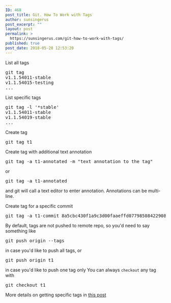 ```yaml
---
ID: 468
post_title: Git. How To Work with Tags
author: sunsingerus
post_excerpt: ""
layout: post
permalink: >
  https://sunsingerus.com/git-how-to-work-with-tags/
published: true
post_date: 2018-05-28 12:53:20
---
```

List all tags
<pre>
git tag
v1.1.54011-stable
v1.1.54015-testing
...
</pre>

List specific tags
<pre>
git tag -l '*stable'
v1.1.54011-stable
v1.1.54019-stable
...
</pre>

Create tag
<pre>
git tag t1
</pre>

Create tag with additional text annotation
<pre>
git tag -a t1-annotated -m "text annotation to the tag"
</pre>
or
<pre>
git tag -a t1-annotated
</pre>
and git will call a text editor to enter annotation. Annotations can be multi-line.

Create tag for a specific commit
<pre>
git tag -a t1-commit 8a5cbc430f1a9c3d00faaeffd07798508422908a 
</pre>

By default, tags are not pushed to remote repo, so you'd need to say something like
<pre>
git push origin --tags
</pre>
in case you'd like to push all tags, or
<pre>
git push origin t1
</pre>
in case you'd like to push one tag only
You can always <code>checkout</code> any tag with
<pre>
git checkout t1
</pre>
More details on getting specific tags in <a href="https://sunsingerus.com/how-to-get-a-specific-tag-with-git/" rel="noopener" target="_blank">this post</a>